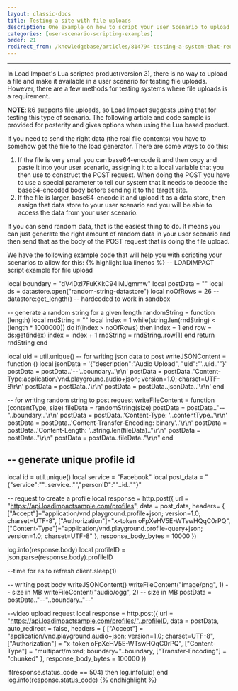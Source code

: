 ```yaml
---
layout: classic-docs
title: Testing a site with file uploads
description: One example on how to script your User Scenario to upload files during a test.
categories: [user-scenario-scripting-examples]
order: 21
redirect_from: /knowledgebase/articles/814794-testing-a-system-that-requires-uploading-a-file
---
```


***

In Load Impact's Lua scripted product(version 3), there is no way to upload a file and make it available in a user scenario for testing file uploads. However, there are a few methods for testing systems where file uploads is a requirement.

**NOTE**: k6 supports file uploads, so Load Impact suggests using that for testing this type of scenario.  The following article and code sample is provided for posterity and gives options when using the Lua based product.

If you need to send the right data (the real file contents) you have to somehow get the file to the load generator. There are some ways to do this:

1. If the file is very small you can base64-encode it and then copy and paste it into your user scenario, assigning it to a local variable that you then use to construct the POST request. When doing the POST you have to use a special parameter to tell our system that it needs to decode the base64-encoded body before sending it to the target site.
2. If the file is larger, base64-encode it and upload it as a data store, then assign that data store to your user scenario and you will be able to access the data from your user scenario.



If you can send random data, that is the easiest thing to do. It means you can just generate the right amount of random data in your user scenario and then send that as the body of the POST request that is doing the file upload.


We have the following example code that will help you with scripting your scenarios to allow for this:
{% highlight lua linenos %}
-- LOADIMPACT script example for file upload

local boundary = "dV4Dzl7FuKKkC94lMJgmmw"
local postData = ""
local ds = datastore.open("random-string-datastore")
local noOfRows = 26 -- datastore:get_length() -- hardcoded to work in sandbox


-- generate a random string for a given length
randomString = function (length)
  local rndString = ""
  local index = 1
  while(string.len(rndString) < (length * 1000000)) do
    if(index > noOfRows) then
      index = 1
    end
    row = ds:get(index)
    index = index + 1
    rndString = rndString..row[1]
  end
  return rndString
end

  local uid = util.unique()
-- for writing json data to post
writeJSONContent = function ()
  local jsonData =  '{\"description\":\"Audio Upload\", \"uid\":\"'..uid..'\"}'
  postData = postData..'--'..boundary..'\r\n'
  postData = postData..'Content-Type:application/vnd.playground.audio+json; version=1.0; charset=UTF-8\r\n'
  postData = postData..'\r\n'
  postData = postData..jsonData..'\r\n'
end

-- for writing random string to post request
writeFileContent = function (contentType, size)
    fileData = randomString(size)
    postData = postData.."--"..boundary..'\r\n'
    postData = postData..'Content-Type: '..contentType..'\r\n'
    postData = postData..'Content-Transfer-Encoding: binary'..'\r\n'
    postData = postData..'Content-Length: '..string.len(fileData).."\r\n"
    postData = postData.."\r\n"
    postData = postData..fileData.."\r\n"
end

-- generate unique profile id
--
local id = util.unique()
local service = "Facebook"
local post_data = "{\"service\":\""..service.."\",\"personID\":\""..id.."\"}"

-- request to create a profile
local response = http.post({
  url = "https://api.loadimpactsample.com/profiles",
  data = post_data,
  headers= {
      ["Accept"]="application/vnd.playground.profile+json; version=1.0; charset=UTF-8",
      ["Authorization"]="x-token oFpXeHV5E-WTswHQqC0rPQ",
      ["Content-Type"]="application/vnd.playground.profile-query+json; version=1.0; charset=UTF-8"
    },
  response_body_bytes = 10000
})

log.info(response.body)
local profileID = json.parse(response.body).profileID

--time for es to refresh
client.sleep(1)

-- writing post body
writeJSONContent()
writeFileContent("image/png", 1) -- size in MB
writeFileContent("audio/ogg", 2) -- size in MB
postData = postData.."--"..boundary.."--"


--video upload request
local response = http.post({
    url = "https://api.loadimpactsample.com/profiles/"..profileID,
    data = postData,
    auto_redirect = false,
    headers = {
      ["Accept"] = "application/vnd.playground.audio+json; version=1.0; charset=UTF-8",
        ["Authorization"] = "x-token oFpXeHV5E-WTswHQqC0rPQ",
        ["Content-Type"] = "multipart/mixed; boundary="..boundary,
        ["Transfer-Encoding"] = "chunked"
    },
    response_body_bytes = 100000
})

if(response.status_code == 504) then
  log.info(uid)
end
log.info(response.status_code)
{% endhighlight %}
